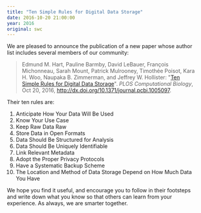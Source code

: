 ```yaml
---
title: "Ten Simple Rules for Digital Data Storage"
date: 2016-10-20 21:00:00
year: 2016
original: swc
---
```


We are pleased to announce the publication of a new paper
whose author list includes several members of our community:

> Edmund M. Hart, Pauline Barmby, David LeBauer, François Michonneau,
> Sarah Mount, Patrick Mulrooney, Timothée Poisot, Kara H. Woo,
> Naupaka B. Zimmerman, and Jeffrey W. Hollister: "[Ten Simple Rules
> for Digital Data
> Storage](http://journals.plos.org/ploscompbiol/article?id=10.1371/journal.pcbi.1005097)".
> *PLOS Computational Biology*, Oct 20, 2016,
> http://dx.doi.org/10.1371/journal.pcbi.1005097.

Their ten rules are:

1. Anticipate How Your Data Will Be Used
1. Know Your Use Case
1. Keep Raw Data Raw
1. Store Data in Open Formats
1. Data Should Be Structured for Analysis
1. Data Should Be Uniquely Identifiable
1. Link Relevant Metadata
1. Adopt the Proper Privacy Protocols
1. Have a Systematic Backup Scheme
1. The Location and Method of Data Storage Depend on How Much Data You Have

We hope you find it useful, and encourage you to follow in their
footsteps and write down what you know so that others can learn from
your experience.  As always, we are smarter together.
